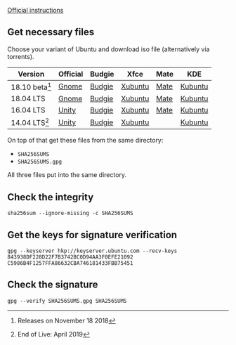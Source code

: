 [Official instructions](https://help.ubuntu.com/community/VerifyIsoHowto)

## Get necessary files

Choose your variant of Ubuntu and download iso file (alternatively via torrents).


| Version     | Official | Budgie | Xfce | Mate | KDE |
| --------- | --------- | ------ | ---- | ---- | --- |
| 18.10 beta[^cosmic] | [Gnome](http://releases.ubuntu.com/cosmic/) | [Budgie](http://cdimage.ubuntu.com/ubuntu-budgie/releases/cosmic/beta/) | [Xubuntu](http://cdimage.ubuntu.com/xubuntu/releases/cosmic/beta/) | [Mate](http://cdimage.ubuntu.com/ubuntu-mate/releases/cosmic/beta/) | [Kubuntu](http://cdimage.ubuntu.com/kubuntu/releases/cosmic/beta/) |
| 18.04 LTS | [Gnome](http://releases.ubuntu.com/bionic/) | [Budgie](http://cdimage.ubuntu.com/ubuntu-budgie/releases/bionic/release/) | [Xubuntu](http://cdimage.ubuntu.com/xubuntu/releases/bionic/release/) | [Mate](http://cdimage.ubuntu.com/ubuntu-mate/releases/bionic/release/) | [Kubuntu](http://cdimage.ubuntu.com/kubuntu/releases/bionic/release/) |
| 16.04 LTS | [Unity](http://releases.ubuntu.com/xenial/) | [Budgie](http://cdimage.ubuntu.com/ubuntu-budgie/releases/xenial/release/) | [Xubuntu](http://cdimage.ubuntu.com/xubuntu/releases/xenial/release/) | [Mate](http://cdimage.ubuntu.com/ubuntu-mate/releases/xenial/release/) | [Kubuntu](http://cdimage.ubuntu.com/kubuntu/releases/xenial/release/) |
| 14.04 LTS[^trusty] | [Unity](http://releases.ubuntu.com/trusty/) | [Budgie](http://cdimage.ubuntu.com/ubuntu-budgie/releases/trusty/release/) | [Xubuntu](http://cdimage.ubuntu.com/xubuntu/releases/trusty/release/) |  | [Kubuntu](http://cdimage.ubuntu.com/kubuntu/releases/trusty/release/) |

On top of that get these files from the same directory:

- `SHA256SUMS`
- `SHA256SUMS.gpg`

All three files put into the same directory.


## Check the integrity

	sha256sum --ignore-missing -c SHA256SUMS

## Get the keys for signature verification

	gpg --keyserver hkp://keyserver.ubuntu.com --recv-keys 843938DF228D22F7B3742BC0D94AA3F0EFE21092 C5986B4F1257FFA86632CBA746181433FBB75451

## Check the signature

	gpg --verify SHA256SUMS.gpg SHA256SUMS


[^cosmic]: Releases on November 18 2018
[^trusty]: End of Live: April 2019
